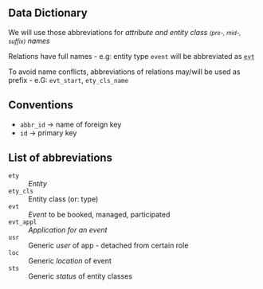 ## Data Dictionary
We will use those abbreviations for <i>attribute and entity class <small>(pre-, mid-, suffix)</small> names</i>

Relations have full names - e.g: entity type  <code>event</code> will be abbreviated as <code><abbr title="short for event">evt</abbr> </code>

To avoid name conflicts, abbreviations of relations may/will be used as prefix - e.G: <code>evt_start</code>, <code>ety_cls_name</code>

## Conventions
- <code>abbr_id</code>  -> name of foreign key
- <code>id</code> -> primary key

## List of abbreviations
<dl>
  <dt><code>ety</code></dt>
  <dd><i>Entity</i> </dd>
  <dt><code>ety_cls</code></dt>
  <dd>Entity class (or: type)</dd>
  <dt><code>evt</code></dt>
  <dd><i>Event</i> to be booked, managed, participated </dd>
  <dt><code>evt_appl</code></dt>
  <dd><i>Application for an event</i></dd>
  <dt><code>usr</code></dt>
  <dd>Generic <i>user</i> of app - detached from certain role</dd>  
  <dt><code>loc</code></dt>
  <dd>Generic <i>location</i> of event</dd>  
  <dt><code>sts</code></dt>
  <dd>Generic <i>status</i> of entity classes</dd>  
</dl>
